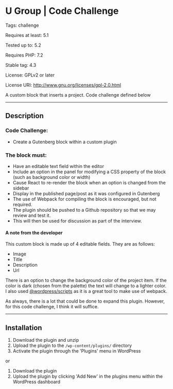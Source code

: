 # U Group | Code Challenge

Tags: challenge

Requires at least: 5.1

Tested up to: 5.2

Requires PHP: 7.2

Stable tag: 4.3

License: GPLv2 or later

License URI: http://www.gnu.org/licenses/gpl-2.0.html

A custom block that inserts a project. Code challenge defined below

---

## Description

### Code Challenge:
- Create a Gutenberg block within a custom plugin

### The block must:
- Have an editable text field within the editor
- Include an option in the panel for modifying a CSS property of the block (such as background color or width)
- Cause React to re-render the block when an option is changed from the sidebar
- Display in the published page/post as it was configured in Gutenberg
- The use of Webpack for compiling the block is encouraged, but not required.
- The plugin should be pushed to a Github repository so that we may review and test it.
- This will then be used for discussion as part of the interview.

#### A note from the developer

This custom block is made up of 4 editable fields. They are as follows:

- Image
- Title
- Description
- Url

There is an option to change the background color of the project item. If the color is dark (chosen from the palette) the text will change to a lighter color. I also used [@wordpress/scripts](https://developer.wordpress.org/block-editor/packages/packages-scripts/) as it is a great tool to make use of webpack.

As always, there is a lot that could be done to expand this plugin. However, for this code challenge, I think it will suffice.

---

## Installation

1. Download the plugin and unzip
2. Upload the plugin to the `/wp-content/plugins/` directory
3. Activate the plugin through the 'Plugins' menu in WordPress

or

1. Download the plugin
2. Upload the plugin by clicking 'Add New' in the plugins menu within the WordPress dashboard